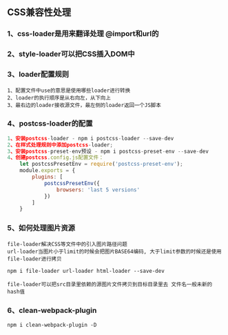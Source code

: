## CSS兼容性处理

### 1、css-loader是用来翻译处理 @import和url的
### 2、style-loader可以把CSS插入DOM中

### 3、loader配置规则
```
1、配置文件中use的意思是使用哪些loader进行转换
2、loader的执行顺序是从右向左，从下向上
3、最右边的loader接收源文件，最左侧的loader返回一个JS脚本
```
### 4、postcss-loader的配置
```javascript
1、安装postcss-loader - npm i postcss-loader --save-dev
2、在样式处理规则中添加postcss-loader;
3、安装postcss-preset-env预设 - npm i postcss-preset-env --save-dev
4、创建postcss.config.js配置文件：
    let postcssPresetEnv = require('postcss-preset-env');
    module.exports = {
        plugins: [
            postcssPresetEnv({
                browsers: 'last 5 versions'
            })
        ]
    }
```
### 5、如何处理图片资源
```
file-loader解决CSS等文件中的引入图片路径问题
url-loader当图片小于limit的时候会把图片BASE64编码, 大于limit参数的时候还是使用file-loader进行拷贝

npm i file-loader url-loader html-loader --save-dev

file-loader可以把src目录里依赖的源图片文件拷贝到目标目录里去 文件名一般未新的hash值
```

### 6、clean-webpack-plugin
```
npm i clean-webpack-plugin -D
```